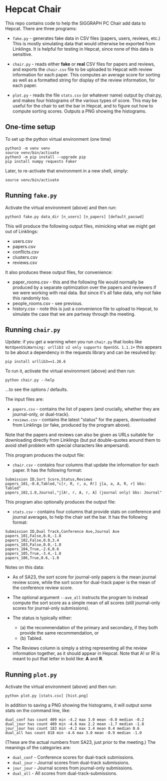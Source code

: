 # Hepcat Chair

This repo contains code to help the SIGGRAPH PC Chair add data to Hepcat. There are three programs:

* `fake.py` - generates fake data in CSV files (papers, users, reviews, etc.) This is mostly simulating data that would otherwise be exported from Linklings. It is helpful for testing in Hepcat, since none of this data is sensitive.

* `chair.py` - reads either **fake** or **real** CSV files for papers and reviews, and exports the `chair.csv` file to be uploaded to Hepcat with review information for each paper. This computes an average score for sorting as well as a formatted string for display of the review information, for each paper.

* `plot.py` - reads the file `stats.csv` (or whatever name) output by chair.py, and makes four histograms of the various types of score. This may be useful for the chair to set the bar in Hepcat, and to figure out how to compute sorting scores. Outputs a PNG showing the histograms.

## One-time setup

To set up the python virtual environment (one time)

```
python3 -m venv venv
source venv/bin/activate
python3 -m pip install --upgrade pip
pip install numpy requests Faker
```

Later, to re-activate that environment in a new shell, simply:

```
source venv/bin/activate
```

## Running `fake.py`

Activate the virtual environment (above) and then run:

```
python3 fake.py data_dir [n_users] [n_papers] [default_passwd]
```

This will produce the following output files, mimicking what we might get out of Linklings:

* users.csv
* papers.csv
* conflicts.csv
* clusters.csv
* reviews.csv

It also produces these output files, for convenience:

* paper_rooms.csv - this and the following file would normally be produced by a separate optimization over the papers and reviewers if we were working with real data. But since it's all fake data, why not fake this randomly too.
* people_rooms.csv - see previous.
* history.csv - note this is just a convenience file to upload to Hepcat, to simulate the case that we are partway through the meeting.

## Running `chair.py`

Update: if you get a warning when you run `chair.py` that looks like `NotOpenSSLWarning: urllib3 v2 only supports OpenSSL 1.1.1+` this appears to be about a dependency in the requests library and can be resulved by:
```
pip install urllib3==1.26.6
```

To run it, activate the virtual environment (above) and then run:

```
python chair.py --help
```
...to see the options / defaults.

The input files are:

* `papers.csv` - contains the list of papers (and crucially, whether they are journal-only, or dual-track).
* `reviews.csv` - contains the latest "status" for the papers, downloaded from Linklings (or fake, produced by the program above).

Note that the papers and reviews can also be given as URLs suitable for downloading directly from Linklings (but put double-quotes around them to avoid shell problem with special characters like ampersand). 

This program produces the output file:

* `chair.csv` - contains four columns that update the information for each paper. It has the following format:

```
Submission ID,Sort Score,Status,Reviews
papers_101,-0.8,Tabled,"c[r, R, r, a, R!] j[a, a, A, R, r] bbs: Tabled"
papers_102,1.8,Journal,"j[A!, r, A, r, A] (journal only) bbs: Journal"
```

This program also optionally produces the output file:

* `stats.csv` - contains four columns that provide stats on conference and journal averages, to help the chair set the bar. It has the following format:

```
Submission ID,Dual Track,Conference Ave,Journal Ave
papers_101,False,0.0,-1.8
papers_102,False,0.0,3.4
papers_103,False,0.0,-1.8
papers_104,True,-2.6,0.6
papers_105,True,-3.4,-1.8
papers_106,True,0.6,-1.0
```

Notes on this data:

* As of SA23, the sort score for journal-only papers is the mean journal review score, while the sort score for dual-track paper is the mean of the conference review score.

* The optional argument `--ave_all` instructs the program to instead compute the sort score as a simple mean of all scores (still journal-only scores for journal-only submissions). 

* The status is typically either: 
	* (a) the recommendation of the primary and secondary, if they both provide the same recommendation, or 
	* (b) Tabled.

* The Reviews column is simply a string representing all the review information together, as it should appear in Hepcat. Note that A! or R! is meant to put that letter in bold like: **A** and **R**.

## Running `plot.py`

Activate the virtual environment (above) and then run:

```
python plot.py [stats.csv] [hist.png]
```

In addition to saving a PNG showing the histograms, it will output some stats on the command line, like:

```
dual_conf has count 409 min -4.2 max 3.0 mean -0.0 median -0.2
dual_jour has count 409 min -4.6 max 2.2 mean -1.7 median -1.8
jour_jour has count 183 min -4.2 max 3.4 mean 0.4 median 0.6
dual_all has count 818 min -4.6 max 3.0 mean -0.9 median -1.0
```

(These are the actual numbers from SA23, just prior to the meeting.) The meanings of the categories are:

* `dual_conf` - Conference scores for dual-track submissions.
* `dual_jour` - Journal scores from dual-track submissions.
* `jour_jour` - Journal scores from journal-only submissions.
* `dual_all` - All scores from dual-track-submissions.
